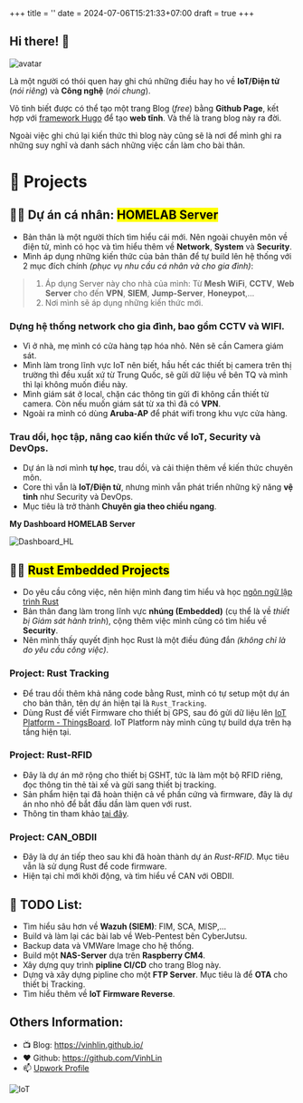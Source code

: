 +++
title = ''
date = 2024-07-06T15:21:33+07:00
draft = true
+++

## Hi there! 👋

<img class="avatar" src="../image.jfif" alt="avatar">

Là một người có thói quen hay ghi chú những điều hay ho về **IoT/Điện tử** (*nói riêng*) và **Công nghệ** (*nói chung*).

Vô tình biết được có thể tạo một trang Blog (*free*) bằng **Github Page**, kết hợp với [framework Hugo](https://gohugo.io/) để tạo **web tĩnh**. Và thế là trang blog này ra đời.

Ngoài việc ghi chú lại kiến thức thì blog này cũng sẽ là nơi để mình ghi ra những suy nghĩ và danh sách những việc cần làm cho bài thân.

# 🌱 Projects

## 👨‍💻 Dự án cá nhân: <mark>HOMELAB Server</mark>
- Bản thân là một người thích tìm hiểu cái mới. Nên ngoài chuyên môn về điện tử, mình có học và tìm hiểu thêm về **Network**, **System** và **Security**.
- Mình áp dụng những kiến thức của bản thân để tự build lên hệ thống với 2 mục đích chính *(phục vụ nhu cầu cá nhân và cho gia đình)*:
> 1. Áp dụng Server này cho nhà của mình: Từ **Mesh WiFi**, **CCTV**, **Web Server** cho đến **VPN**, **SIEM**, **Jump-Server**, **Honeypot**,... </br>
> 2. Nơi mình sẽ áp dụng những kiến thức mới. </br>

### Dựng hệ thống network cho gia đình, bao gồm CCTV và WIFI.
- Vì ở nhà, mẹ mình có cửa hàng tạp hóa nhỏ. Nên sẽ cần Camera giám sát.
- Mình làm trong lĩnh vực IoT nên biết, hầu hết các thiết bị camera trên thị trường thì đều xuất xứ từ Trung Quốc, sẽ gửi dữ liệu về bên TQ và mình thì lại không muốn điều này.
- Mình giám sát ở local, chặn các thông tin gửi đi không cần thiết từ camera. Còn nếu muốn giám sát từ xa thì đã có **VPN**.
- Ngoài ra mình có dùng **Aruba-AP** để phát wifi trong khu vực cửa hàng.

### Trau dồi, học tập, nâng cao kiến thức về IoT, Security và DevOps.
- Dự án là nơi mình **tự học**, trau dồi, và cải thiện thêm về kiến thức chuyên môn.
- Core thì vẫn là **IoT/Điện tử**, nhưng mình vẫn phát triển những kỹ năng **vệ tinh** như Security và DevOps.
- Mục tiêu là trở thành **Chuyên gia theo chiều ngang**.

**My Dashboard HOMELAB Server**

![Dashboard_HL](/image/Dashboard_HOMELAB.png)

## 👨‍💻 <mark>Rust Embedded Projects</mark>
- Do yêu cầu công việc, nên hiện mình đang tìm hiểu và học [ngôn ngữ lập trình Rust](https://blog.vinhld-homelab.io.vn/posts/iot/software/rust-lang/)
- Bản thân đang làm trong lĩnh vực **nhúng (Embedded)** (cụ thể là về *thiết bị Giám sát hành trình*), cộng thêm việc mình cũng có tìm hiểu về **Security**.
- Nên mình thấy quyết định học Rust là một điều đúng đắn *(không chỉ là do yêu cầu công việc)*.

### Project: Rust Tracking
- Để trau dồi thêm khả năng code bằng Rust, mình có tự setup một dự án cho bản thân, tên dự án hiện tại là `Rust_Tracking`.
- Dùng Rust để viết Firmware cho thiết bị GPS, sau đó gửi dữ liệu lên [IoT Platform - ThingsBoard](https://www.vinhld-homelab.io.vn/login). IoT Platform này mình cũng tự build dựa trên hạ tầng hiện tại.

### Project: Rust-RFID
- Đây là dự án mở rộng cho thiết bị GSHT, tức là làm một bộ RFID riêng, đọc thông tin thẻ tài xế và gửi sang thiết bị tracking.
- Sản phẩm hiện tại đã hoàn thiện cả về phần cứng và firmware, đây là dự án nho nhỏ để bắt đầu dần làm quen với rust.
- Thông tin tham khảo [tại đây](https://blog.vinhld-homelab.io.vn/posts/iot/hardware/box_rfid/).

### Project: CAN_OBDII
- Đây là dự án tiếp theo sau khi đã hoàn thành dự án *Rust-RFID*. Mục tiêu vẫn là sử dụng Rust để code firmware.
- Hiện tại chỉ mới khởi động, và tìm hiểu về CAN với OBDII.

## 🔭 TODO List:
- Tìm hiểu sâu hơn về **Wazuh (SIEM)**: FIM, SCA, MISP,... 
- Build và làm lại các bài lab về Web-Pentest bên CyberJutsu.
- Backup data và VMWare Image cho hệ thống.
- Build một **NAS-Server** dựa trên **Raspberry CM4**.
- Xây dựng quy trình **pipline CI/CD** cho trang Blog này.
- Dựng và xây dựng pipline cho một **FTP Server**. Mục tiêu là để **OTA** cho thiết bị Tracking.
- Tìm hiểu thêm về **IoT Firmware Reverse**.

## Others Information:
- 📺 Blog: https://vinhlin.github.io/
- ❤️ Github: https://github.com/VinhLin
- 📫 [Upwork Profile](https://www.upwork.com/freelancers/~017704277080c06f28?mp_source=share)

![IoT](https://media.springernature.com/lw685/springer-static/image/chp%3A10.1007%2F978-981-15-6353-9_46/MediaObjects/488228_1_En_46_Fig1_HTML.png)


